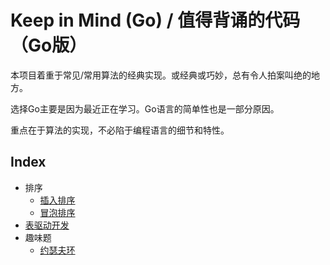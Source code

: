 # Keep in Mind (Go) / 值得背诵的代码（Go版）

本项目着重于常见/常用算法的经典实现。或经典或巧妙，总有令人拍案叫绝的地方。

选择Go主要是因为最近正在学习。Go语言的简单性也是一部分原因。

重点在于算法的实现，不必陷于编程语言的细节和特性。

## Index
- 排序
  - [插入排序](sort/insertion.go)
  - [冒泡排序](sort/bubble.go)
- [表驱动开发](tabledriven/)
- 趣味题
  - [约瑟夫环](problem/josephus/josephus.go)
